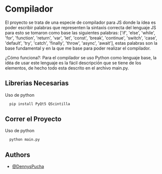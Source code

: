 
# Compilador

El proyecto se trata de una especie de compilador para JS donde la ídea es poder escribir palabras que representen la sintaxis correcta del lenguaje JS para esto se tomaron como base las siguientes palabras: ['if', 'else', 'while', 'for', 'function', 'return', 'var', 'let', 'const', 'break', 'continue', 'switch', 'case', 'default', 'try', 'catch', 'finally', 'throw', 'async', 'await'], estas palabras son la base fundamental y en la que me base para poder realizar el compilador.

¿Cómo funciona?: Para el compilador se uso Python como lenguaje base, la idéa de usar este lenguaje es la fácil descripción que se tiene de los elementos, de hecho todo esta descrito en el archivo main.py.

## Librerias Necesarias

Uso de python

```bash
  pip install PyQt5 QScintilla
```
    

## Correr el Proyecto

Uso de python

```bash
  python main.py
```
    
## Authors

- [@DennysPucha](https://www.github.com/DennysPucha)


